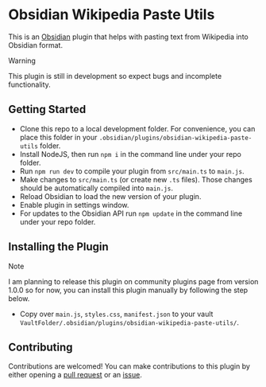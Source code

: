 # Obsidian Wikipedia Paste Utils
This is an [Obsidian](https://obsidian.md) plugin that helps with pasting text from Wikipedia into Obsidian format.

> [!WARNING]
> This plugin is still in development so expect bugs and incomplete functionality.

## Getting Started

- Clone this repo to a local development folder. For convenience, you can place this folder in your `.obsidian/plugins/obsidian-wikipedia-paste-utils` folder.
- Install NodeJS, then run `npm i` in the command line under your repo folder.
- Run `npm run dev` to compile your plugin from `src/main.ts` to `main.js`.
- Make changes to `src/main.ts` (or create new `.ts` files). Those changes should be automatically compiled into `main.js`.
- Reload Obsidian to load the new version of your plugin.
- Enable plugin in settings window.
- For updates to the Obsidian API run `npm update` in the command line under your repo folder.

## Installing the Plugin

>[!NOTE]
>I am planning to release this plugin on community plugins page from version 1.0.0 so for now, you can install this plugin manually by following the step below.

- Copy over `main.js`, `styles.css`, `manifest.json` to your vault `VaultFolder/.obsidian/plugins/obsidian-wikipedia-paste-utils/`.

## Contributing

Contributions are welcomed! You can make contributions to this plugin by either opening a [pull request](https://github.com/zenoix/obsidian-wikipedia-paste-utils/pulls) or an [issue](https://github.com/zenoix/obsidian-wikipedia-paste-utils/issues).

